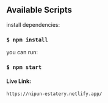 ## Available Scripts

install dependencies:

### `$ npm install`

you can run:

### `$ npm start`


#### Live Link: 
`https://nipun-estatery.netlify.app/`
